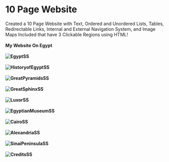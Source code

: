 # 10 Page Website
Created a 10 Page Website with Text, Ordered and Unordered Lists, Tables, Redirectable Links, Internal and External Navigation System, and Image Maps Included that have 3 Clickable Regions using HTML!
<br>
<br>
<b>My Website On Egypt<b>
<br>
<br>
![EgyptSS](https://user-images.githubusercontent.com/117547583/201837540-ef904812-30c8-44b6-9048-525f72facee3.png)
<br>
<br>
![HistoryofEgyptSS](https://user-images.githubusercontent.com/117547583/201837609-d54aff1f-f89c-4b67-b7ef-ad92a2140561.png)
<br>
<br>
![GreatPyramidsSS](https://user-images.githubusercontent.com/117547583/201837621-c1b5e97d-6d0a-4399-b75d-122de55987aa.png)
<br>
<br>
![GreatSphinxSS](https://user-images.githubusercontent.com/117547583/201837634-5fa37baf-db8e-4bbe-b453-c10cc03d426d.png)
<br>
<br>
![LuxorSS](https://user-images.githubusercontent.com/117547583/201837645-33c291cf-0bde-4b38-88ab-6ffe7631c907.png)
<br>
<br>
![EgyptianMuseumSS](https://user-images.githubusercontent.com/117547583/201837664-5cea6a01-6db2-4ef9-a4cf-17adb472c398.png)
<br>
<br>
![CairoSS](https://user-images.githubusercontent.com/117547583/201837680-67820733-4f13-4d91-8dd2-a19202d7857e.png)
<br>
<br>
![AlexandriaSS](https://user-images.githubusercontent.com/117547583/201837690-eab3c4bd-fcb8-45c2-a72b-631b05bd1a0c.png)
<br>
<br>
![SinaiPeninsulaSS](https://user-images.githubusercontent.com/117547583/201837694-8b0a2084-c2b4-405d-8001-71e704535557.png)
<br>
<br>
![CreditsSS](https://user-images.githubusercontent.com/117547583/201837715-fe77cc56-c3de-4b7b-9c7f-3a6a9872aa91.png)
